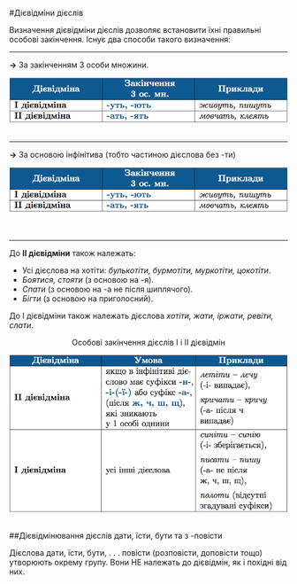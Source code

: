 #Дiєвiдмiни дiєслiв

Визначення дiєвiдмiни дiєслiв дозволяє встановити їхнi правильнi особовi закiнчення. Iснує два способи такого визначення:
<hr>

<p><b>&rarr;</b> За закiнченням <span class="p1">3 особи множини</span>.
<div class="center">
<img src="../pics/10/9.png" width="600px" class="center"/>
</div>
<br>
<hr>

<p><b>&rarr;</b> За <span class="p1">основою iнфiнiтива</span> (тобто частиною дiєслова без <span class="p1">-ти</span>)
<div class="center">
<img src="../pics/10/9.png" width="600px" class="center"/>
</div>
<br>
<br>
<hr>


<span class="p1">До <b>II дiєвiдмiни</b> також належать:</span>
<ul>
<li>Усi дiєслова на хотiти: <i>булькотiти, бурмотiти, муркотiти, цокотiти</i>.</li>
<li> <i>Боятися, стояти</i> (з основою на <span class="p1">-я</span>).</li>
<li> <i>Cпати</i> (з основою на <span class="p1">-а</span> не пiсля шиплячого).</li>
<li> <i>Бiгти</i> (з основою на приголосний).</li>
</ul>


<span class="p1">До I дiєвiдмiни</span> також належать дiєслова <i>хотiти, жати, iржати, ревiти, слати</i>.

<p style="text-align:center;"><span class="p1">Особовi закiнчення дiєслiв I i II дiєвiдмiн</span></p>
<div class="center">
<img src="../pics/10/10.png" width="600px" class="center"/>
</div>
<br>


##Дiєвiдмiнювання дiєслiв дати, їсти, бути та з -повiсти

Дiєслова <span class="p1">дати, їсти, бути, . . . повiсти</span> (<span class="p1">розповiсти, доповiсти</span> тощо) утворюють окрему групу. Вони НЕ належать до дiєвiдмiн, як i
похiднi вiд них.